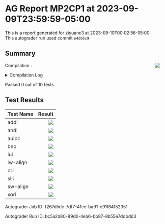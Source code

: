 # AG Report MP2CP1 at 2023-09-09T23:59:59-05:00
This is a report generated for ziyuanc3 at 2023-09-10T00:02:56-05:00. This autograder run used commit ``e4d0bc9``
## Summary 
Compilation : <img align="right" src="https://upload.wikimedia.org/wikipedia/en/thumb/b/ba/Red_x.svg/13px-Red_x.svg.png"> 
<details><summary>Compilation Log</summary> 

 ``` 
 mkdir -p sim
cd sim && vcs /grade_job/student_dut/pkg/rv32i_mux_types.sv /grade_job/student_dut/pkg/rv32i_types.sv /grade_job/student_dut/hdl/regfile.sv /grade_job/student_dut/hdl/mp2.sv /grade_job/student_dut/hdl/alu.sv /grade_job/student_dut/hdl/datapath.sv /grade_job/student_dut/hdl/control.sv /grade_job/student_dut/hdl/ir.sv /grade_job/student_dut/hvl/tb_itf.sv /grade_job/student_dut/hvl/memory.sv /grade_job/student_dut/hvl/top.sv /grade_job/student_dut/hvl/source_tb.sv /grade_job/student_dut/hvl/rvfimon.v -full64 -lca -sverilog +lint=all,noNS -timescale=1ns/1ns -debug_acc+all -kdb -fsdb -top mp2_tb -msg_config=../warn.config -l compile.log -licqueue

Warning-[LNX_OS_VERUN] Unsupported Linux version
  Linux version 'AlmaLinux release 8.7 (Stone Smilodon)' is not supported on 
  'x86_64' officially, assuming linux compatibility by default. Set 
  VCS_ARCH_OVERRIDE to linux or suse32 to override.
  Please refer to release notes for information on supported platforms.


Warning-[LINX_KRNL] Unsupported Linux kernel
  Linux kernel '4.15.0-213-generic' is not supported.
  Supported versions are 2.4* or 2.6*.

                         Chronologic VCS (TM)
      Version R-2020.12-SP1-1_Full64 -- Sun Sep 10 00:02:55 2023

                    Copyright (c) 1991 - 2021 Synopsys, Inc.
   This software and the associated documentation are proprietary to Synopsys,
 Inc. This software may only be used in accordance with the terms and conditions
 of a written license agreement with Synopsys, Inc. All other use, reproduction,
            or distribution of this software is strictly prohibited.


Warning-[LCA_FEATURES_ENABLED] Usage warning
  LCA features enabled by '-lca' argument on the command line.  For more 
  information regarding list of LCA features please refer to Chapter "LCA 
  features" in the VCS Release Notes

Parsing design file '/grade_job/student_dut/pkg/rv32i_mux_types.sv'
Parsing design file '/grade_job/student_dut/pkg/rv32i_types.sv'
Parsing design file '/grade_job/student_dut/hdl/regfile.sv'
Parsing design file '/grade_job/student_dut/hdl/mp2.sv'
Parsing design file '/grade_job/student_dut/hdl/alu.sv'
Parsing design file '/grade_job/student_dut/hdl/datapath.sv'

Error-[IND] Identifier not declared
/grade_job/student_dut/hdl/datapath.sv, 47
  Identifier 'pcmux_sel' has not been declared yet. If this error is not 
  expected, please check if you have set `default_nettype to none.
  


Error-[IND] Identifier not declared
/grade_job/student_dut/hdl/datapath.sv, 48
  Identifier 'pc_out' has not been declared yet. If this error is not 
  expected, please check if you have set `default_nettype to none.
  

Parsing design file '/grade_job/student_dut/hdl/control.sv'

Error-[SE] Syntax error
  Following verilog source has syntax error :
  "/grade_job/student_dut/hdl/control.sv", 87: token is '}'
  } state, next_states;
   ^

1 warning
3 errors
CPU time: .226 seconds to compile
make: *** [Makefile:15: sim/simv] Error 255
 
 ``` 

 </details> 

Passed 0 out of 10 tests
## Test Results 
| Test Name | Result | 
| --- | --- | 
addi|<img align="right" src="https://upload.wikimedia.org/wikipedia/en/thumb/b/ba/Red_x.svg/13px-Red_x.svg.png">|
andi|<img align="right" src="https://upload.wikimedia.org/wikipedia/en/thumb/b/ba/Red_x.svg/13px-Red_x.svg.png">|
auipc|<img align="right" src="https://upload.wikimedia.org/wikipedia/en/thumb/b/ba/Red_x.svg/13px-Red_x.svg.png">|
beq|<img align="right" src="https://upload.wikimedia.org/wikipedia/en/thumb/b/ba/Red_x.svg/13px-Red_x.svg.png">|
lui|<img align="right" src="https://upload.wikimedia.org/wikipedia/en/thumb/b/ba/Red_x.svg/13px-Red_x.svg.png">|
lw-align|<img align="right" src="https://upload.wikimedia.org/wikipedia/en/thumb/b/ba/Red_x.svg/13px-Red_x.svg.png">|
ori|<img align="right" src="https://upload.wikimedia.org/wikipedia/en/thumb/b/ba/Red_x.svg/13px-Red_x.svg.png">|
slli|<img align="right" src="https://upload.wikimedia.org/wikipedia/en/thumb/b/ba/Red_x.svg/13px-Red_x.svg.png">|
sw-align|<img align="right" src="https://upload.wikimedia.org/wikipedia/en/thumb/b/ba/Red_x.svg/13px-Red_x.svg.png">|
xori|<img align="right" src="https://upload.wikimedia.org/wikipedia/en/thumb/b/ba/Red_x.svg/13px-Red_x.svg.png">|

Autograder Job ID: f267d5dc-7df7-41ee-ba91-e91f64152351

Autograder Run ID: bc5a2b80-89d0-4eb6-bb87-8b55e7ddbdd3
